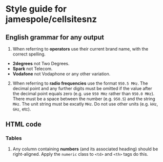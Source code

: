 # Style guide for jamespole/cellsitesnz

## English grammar for any output

1. When referring to **operators** use their current brand name, with the correct spelling.
  * **2degrees** not Two Degrees.
  * **Spark** not Telecom.
  * **Vodafone** not Vodaphone or any other variation.
2. When referring to **radio frequencies** use the format `950.5 MHz`. The decimal point and any further digits must be omitted if the value after the decimal point equals zero (e.g. use `950 MHz` rather than `950.0 MHz`). There must be a space between the number (e.g. `950.5`) and the string `MHz`. The unit string must be excatly `MHz`. Do not use other units (e.g. `kHz`, `GHz`, etc).

## HTML code

### Tables

1. Any column containing **numbers** (and its associated heading) should be right-aligned. Apply the `numeric` class to `<td>` and `<th>` tags do this.

